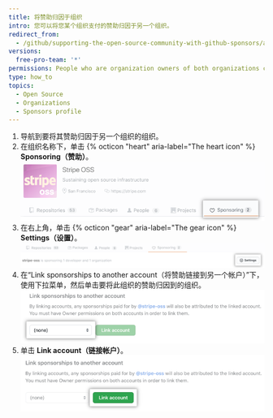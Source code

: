 ```yaml
---
title: 将赞助归因于组织
intro: 您可以将您某个组织支付的赞助归因于另一个组织。
redirect_from:
  - /github/supporting-the-open-source-community-with-github-sponsors/attributing-sponsorships-to-your-organization
versions:
  free-pro-team: '*'
permissions: People who are organization owners of both organizations can attribute one organization's sponsorships to another organization.
type: how_to
topics:
  - Open Source
  - Organizations
  - Sponsors profile
---
```


1. 导航到要将其赞助归因于另一个组织的组织。
2. 在组织名称下，单击 {% octicon "heart" aria-label="The heart icon" %} **Sponsoring（赞助）**。 !["赞助" 选项卡](/assets/images/help/sponsors/sponsoring-tab.png)
1. 在右上角，单击 {% octicon "gear" aria-label="The gear icon" %} **Settings（设置）**。 !["设置"按钮](/assets/images/help/sponsors/sponsoring-settings-button.png)
1. 在“Link sponsorships to another account（将赞助链接到另一个帐户）”下，使用下拉菜单，然后单击要将此组织的赞助归因到的组织。 ![选择帐户的下拉菜单](/assets/images/help/sponsors/select-an-account-drop-down.png)
1. 单击 **Link account（链接帐户）**。 !["链接帐户"按钮](/assets/images/help/sponsors/link-account-button.png)
